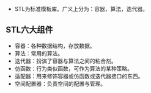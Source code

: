 
- STL为标准模板库。广义上分为：容器，算法，迭代器。

## STL六大组件

- 容器：各种数据结构，存放数据。
- 算法：常用的算法。
- 迭代器：扮演了容器与算法之间的粘合剂。
- 仿函数：行为类似函数，可作为算法的某种策略。
- 适配器：用来修饰容器或仿函数或迭代器接口的东西。
- 空间配置器：负责空间的配置与管理。